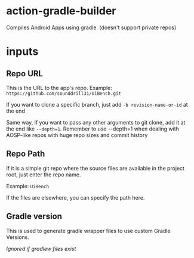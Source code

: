 # action-gradle-builder
Compiles Android Apps using gradle.
(doesn't support private repos)

# inputs
## Repo URL
This is the URL to the app's repo. 
Example:
```https://github.com/sounddrill31/UiBench.git```

If you want to clone a specific branch, just add `-b revision-name-or-id` at the end

Same way, if you want to pass any other arguments to git clone, add it at the end like `--depth=1`. Remember to use --depth=1 when dealing with AOSP-like repos with huge repo sizes and commit history


## Repo Path
If it is a simple git repo where the source files are available in the project root, just enter the repo name.

Example:
```UiBench```

If the files are elsewhere, you can specify the path here. 

## Gradle version
This is used to generate gradle wrapper files to use custom Gradle Versions.

*Ignored if gradlew files exist*
